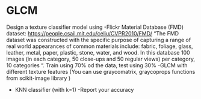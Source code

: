 # GLCM
Design a texture classifier model using
-Flickr Material Database (FMD) dataset:
https://people.csail.mit.edu/celiu/CVPR2010/FMD/
“The FMD dataset was constructed with the specific purpose of capturing a range of real
world appearances of common materials include: fabric, foliage, glass, leather, metal, paper,
plastic, stone, water, and wood. In this database 100 images (in each category, 50 close-ups
and 50 regular views) per category, 10 categories “. Train using 70% od the data, test using
30%
-GLCM with different texture features
(You can use graycomatrix, graycoprops functions from scikit-image library )
- KNN classifier (with k=1)
-Report your accuracy 
